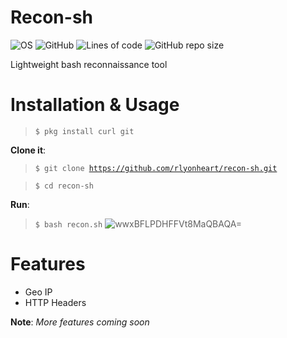 # Recon-sh
![OS](https://img.shields.io/badge/OS-GNU%2FLinux-red?style=flat&logo=linux)
![GitHub](https://img.shields.io/github/license/rlyonheart/recon-sh?ystyle=flat)
![Lines of code](https://img.shields.io/tokei/lines/github/rlyonheart/recon-sh)
![GitHub repo size](https://img.shields.io/github/repo-size/rlyonheart/recon-sh)

Lightweight bash reconnaissance tool

# Installation & Usage
> <code>$ pkg install curl git</code>

**Clone it**:
> <code>$ git clone https://github.com/rlyonheart/recon-sh.git</code>

> <code>$ cd recon-sh</code>

**Run**:

> <code>$ bash recon.sh</code>
![wwxBFLPDHFFVt8MaQBAQA=](https://user-images.githubusercontent.com/74001397/133890176-a35b42f1-afd0-4e0d-8ed5-9a080bc9c447.gif)

# Features
* Geo IP
* HTTP Headers

**Note**: *More features coming soon*
